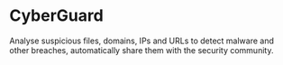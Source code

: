 # CyberGuard
Analyse suspicious files, domains, IPs and URLs to detect malware and other breaches, automatically share them with the security community.
